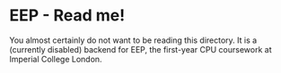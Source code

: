 # EEP - Read me!

You almost certainly do not want to be reading this directory. It is a (currently disabled) backend for EEP, the first-year CPU coursework at Imperial College London.
